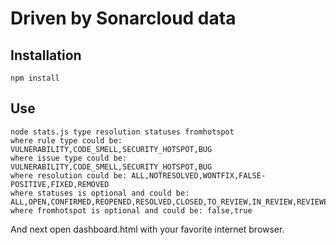 # Driven by Sonarcloud data

## Installation

```
npm install
```

## Use

```
node stats.js type resolution statuses fromhotspot
where rule type could be: VULNERABILITY,CODE_SMELL,SECURITY_HOTSPOT,BUG
where issue type could be: VULNERABILITY,CODE_SMELL,SECURITY_HOTSPOT,BUG
where resolution could be: ALL,NOTRESOLVED,WONTFIX,FALSE-POSITIVE,FIXED,REMOVED
where statuses is optional and could be: ALL,OPEN,CONFIRMED,REOPENED,RESOLVED,CLOSED,TO_REVIEW,IN_REVIEW,REVIEWED
where fromhotspot is optional and could be: false,true
```
And next open dashboard.html with your favorite internet browser.
